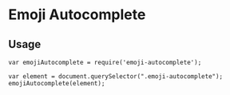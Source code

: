 # Emoji Autocomplete

## Usage

```
var emojiAutocomplete = require('emoji-autocomplete');

var element = document.querySelector(".emoji-autocomplete");
emojiAutocomplete(element);
```
